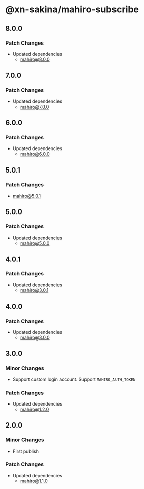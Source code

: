 # @xn-sakina/mahiro-subscribe

## 8.0.0

### Patch Changes

- Updated dependencies
  - mahiro@8.0.0

## 7.0.0

### Patch Changes

- Updated dependencies
  - mahiro@7.0.0

## 6.0.0

### Patch Changes

- Updated dependencies
  - mahiro@6.0.0

## 5.0.1

### Patch Changes

- mahiro@5.0.1

## 5.0.0

### Patch Changes

- Updated dependencies
  - mahiro@5.0.0

## 4.0.1

### Patch Changes

- Updated dependencies
  - mahiro@3.0.1

## 4.0.0

### Patch Changes

- Updated dependencies
  - mahiro@3.0.0

## 3.0.0

### Minor Changes

- Support custom login account. Support `MAHIRO_AUTH_TOKEN`

### Patch Changes

- Updated dependencies
  - mahiro@1.2.0

## 2.0.0

### Minor Changes

- First publish

### Patch Changes

- Updated dependencies
  - mahiro@1.1.0
